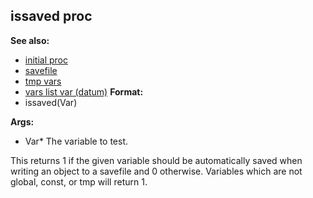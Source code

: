 ## issaved proc
**See also:**
*   [initial proc](/ref/proc/initial.md) 
*   [savefile](/ref/savefile.md) 
*   [tmp vars](/ref/var/tmp.md) 
*   [vars list var (datum)](/ref/datum/var/vars.md) <!-- -->
**Format:**
*   issaved(Var)
<!-- -->
**Args:**
*   Var* The variable to test.


This returns 1 if the given variable should be automatically
saved when writing an object to a savefile and 0 otherwise. Variables
which are not global, const, or tmp will return 1.